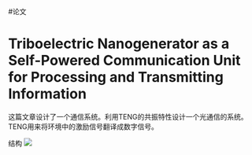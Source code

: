 #论文 
# Triboelectric Nanogenerator as a Self-Powered Communication Unit for Processing and Transmitting Information
这篇文章设计了一个通信系统。利用TENG的共振特性设计一个光通信的系统。TENG用来将环境中的激励信号翻译成数字信号。

结构
![](https://ws3.sinaimg.cn/large/006tNc79ly1g35lz40hojj30em0a4mzp.jpg)


